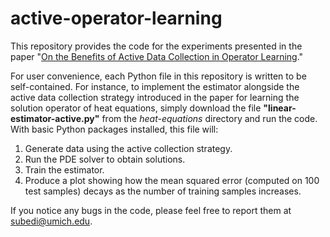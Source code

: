 # active-operator-learning

This repository provides the code for the experiments presented in the paper "[On the Benefits of Active Data Collection in Operator Learning](https://arxiv.org/abs/2410.19725)." 

For user convenience, each Python file in this repository is written to be self-contained. For instance, to implement the estimator alongside the active data collection strategy introduced in the paper for learning the solution operator of heat equations, simply download the file **"linear-estimator-active.py"** from the *heat-equations* directory and run the code. With basic Python packages installed, this file will:  

1. Generate data using the active collection strategy.  
2. Run the PDE solver to obtain solutions.  
3. Train the estimator.  
4. Produce a plot showing how the mean squared error (computed on 100 test samples) decays as the number of training samples increases.


If you notice any bugs in the code, please feel free to report them at subedi@umich.edu. 

